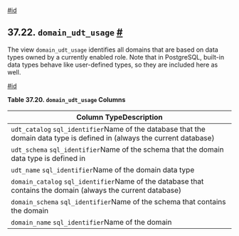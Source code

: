 [#id](#INFOSCHEMA-DOMAIN-UDT-USAGE)

## 37.22. `domain_udt_usage` [#](#INFOSCHEMA-DOMAIN-UDT-USAGE)

The view `domain_udt_usage` identifies all domains that are based on data types owned by a currently enabled role. Note that in PostgreSQL, built-in data types behave like user-defined types, so they are included here as well.

[#id](#id-1.7.6.26.3)

**Table 37.20. `domain_udt_usage` Columns**

| Column TypeDescription                                                                                                   |
| ------------------------------------------------------------------------------------------------------------------------ |
| `udt_catalog` `sql_identifier`Name of the database that the domain data type is defined in (always the current database) |
| `udt_schema` `sql_identifier`Name of the schema that the domain data type is defined in                                  |
| `udt_name` `sql_identifier`Name of the domain data type                                                                  |
| `domain_catalog` `sql_identifier`Name of the database that contains the domain (always the current database)             |
| `domain_schema` `sql_identifier`Name of the schema that contains the domain                                              |
| `domain_name` `sql_identifier`Name of the domain                                                                         |
